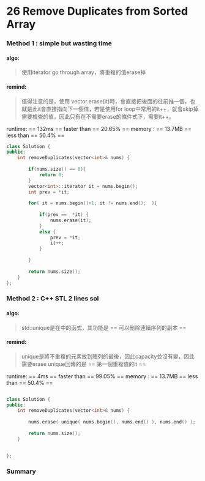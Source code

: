# 26 Remove Duplicates from Sorted Array


### Method 1 : simple but wasting time

#### algo: 
> 使用iterator go through array，將重複的值erase掉

#### remind: 
> 值得注意的是，使用 vector.erase(it)時，會直接把後面的往前推一個，也就是此it會直接指向下一個值，若是使用for loop中常用的it++，就會skip掉需要檢查的值，因此只有在不需要erase的條件式下，需要it++。

runtime: == 132ms == faster than == 20.65% ==
memory : == 13.7MB == less than == 50.4% ==

``` c++
class Solution {
public:
    int removeDuplicates(vector<int>& nums) {
        
        if(nums.size() == 0){
            return 0;
        }
        vector<int>::iterator it = nums.begin();
        int prev = *it;
        
        for( it = nums.begin()+1; it != nums.end();  ){
            
            if(prev ==  *it) {
                nums.erase(it);
            }
            else {
                prev = *it;
                it++;
            }
            
        }
        
        return nums.size();
    }
};

```




### Method 2 : C++ STL 2 lines sol

#### algo: 
> std::unique是在<algorithm>中的函式，其功能是 == 可以刪除連續序列的副本 == 


#### remind: 
> unique是將不重複的元素放到陣列的最後，因此capacity並沒有變，因此需要erase
> unique回傳的是 == 第一個重複值的it ==

runtime: == 4ms == faster than == 99.05% ==
memory : == 13.7MB == less than == 50.4% ==

```c++

class Solution {
public:
    int removeDuplicates(vector<int>& nums) {
        
        nums.erase( unique( nums.begin(), nums.end() ), nums.end() );
        
        return nums.size();
    }
    

};


```


### Summary